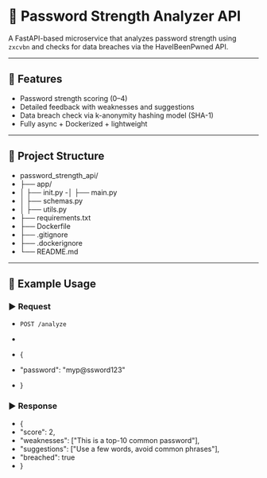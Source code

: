 # 🔐 Password Strength Analyzer API

A FastAPI-based microservice that analyzes password strength using `zxcvbn` and checks for data breaches via the HaveIBeenPwned API.  


---

## 🚀 Features

- Password strength scoring (0–4)
- Detailed feedback with weaknesses and suggestions
- Data breach check via k-anonymity hashing model (SHA-1)
- Fully async + Dockerized + lightweight

---

## 📂 Project Structure

- password_strength_api/
- ├── app/
- │ ├── init.py
-│ ├── main.py
- │ ├── schemas.py
- │ ├── utils.py
- ├── requirements.txt
- ├── Dockerfile
- ├── .gitignore
- ├── .dockerignore
- └── README.md

---

## 🧪 Example Usage

### ▶️ Request

- `POST /analyze`

- ```json
- {
-  "password": "myp@ssword123"
- }


### ▶️ Response
- {
-  "score": 2,
-  "weaknesses": ["This is a top-10 common password"],
-  "suggestions": ["Use a few words, avoid common phrases"],
-  "breached": true
- }

